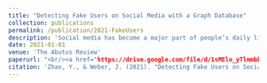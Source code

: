```yaml
---
title: "Detecting Fake Users on Social Media with a Graph Database"
collection: publications
permalink: /publication/2021-FakeUsers
description: 'Social media has become a major part of people’s daily lives as it provides users with the convenience to connect with people, interact with friends, share personal content with others, and gather information. However, it also creates opportunities for fake users. Fake users on social media may be perceived as popular and influential if not detected. They might spread false information or fake news by making it look real, manipulating real users into making  certain decisions. In computer science, a social network can be treated as a graph, which is a data structure consisting of nodes being the social media users, and edges being the connections between users. Graph data can be stored in a graph database for efficient data analysis. In this paper, we propose using a graph database to achieve an increased scalability to accommodate larger graphs. Centrality measures as features were extracted for the random forest classifier to successfully detect fake users with high precision, recall, and accuracy. We have achieved promising results especially when compared with previous studies.'
date: 2021-01-01
venue: 'The Abutus Review'
paperurl: "<br/><a href="https://drive.google.com/file/d/1sMElo_yTlmmbhaMu6B3DJZhkvzauAtUY/view?usp=drive_link" target="_blank">paper link</a>"
citation: 'Zhao, Y., & Weber, J. (2021). "Detecting Fake Users on Social Media with a Graph Database." <i>The Arbutus Review.</i> 12(1): 49-56. (paper).'
---
```


